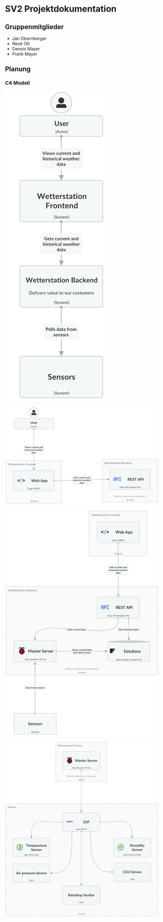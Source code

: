 # SV2 Projektdokumentation

## Gruppenmitglieder

- Jan Obernberger
- René Ott
- Dennis Mayer
- Frank Mayer

## Planung

### C4 Modell

![C4 Modell: Layer 1](./c4/01.png)

![C4 Modell: Layer 2 - Frontend](./c4/02_frontend.png)

![C4 Modell: Layer 2 - Backend](./c4/02_backend.png)

![C4 Modell: Layer 2 - Sensors](./c4/02_sensors.png)
